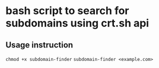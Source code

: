 # bash script to search for subdomains using crt.sh api

## Usage instruction 

`chmod +x subdomain-finder`
`subdomain-finder <example.com>`
